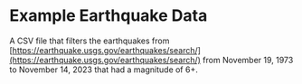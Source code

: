 # Example Earthquake Data

A CSV file that filters the earthquakes from [https://earthquake.usgs.gov/earthquakes/search/](https://earthquake.usgs.gov/earthquakes/search/) from November 19, 1973 to November 14, 2023 that had a magnitude of 6+.
